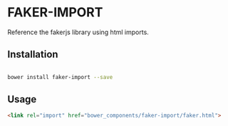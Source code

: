 # FAKER-IMPORT


Reference the fakerjs library using html imports.


## Installation

``` bash

bower install faker-import --save

```

## Usage

```html
<link rel="import" href="bower_components/faker-import/faker.html">


```

